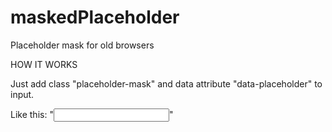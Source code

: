 # maskedPlaceholder
Placeholder mask for old browsers

HOW IT WORKS

Just add class "placeholder-mask" and data attribute "data-placeholder" to input.

Like this: \"<input type="text" data-placeholder="1111111111" class="placeholder-mask">\"
